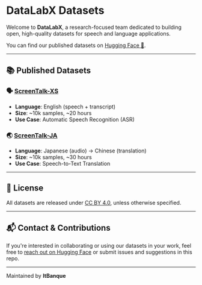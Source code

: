 # DataLabX Datasets

Welcome to **DataLabX**, a research-focused team dedicated to building open, high-quality datasets for speech and language applications.

You can find our published datasets on [Hugging Face 🤗](https://huggingface.co/DataLabX).

---

## 📚 Published Datasets

### 🗣️ [ScreenTalk-XS](https://huggingface.co/datasets/DataLabX/ScreenTalk-XS)
- **Language**: English (speech + transcript)
- **Size**: ~10k samples, ~20 hours
- **Use Case**: Automatic Speech Recognition (ASR)

### 🌏 [ScreenTalk-JA](https://huggingface.co/datasets/DataLabX/ScreenTalk-JA)
- **Language**: Japanese (audio) → Chinese (translation)
- **Size**: ~10k samples, ~30 hours
- **Use Case**: Speech-to-Text Translation

---

## 📄 License

All datasets are released under [CC BY 4.0](https://creativecommons.org/licenses/by/4.0/), unless otherwise specified.

---

## 📬 Contact & Contributions

If you're interested in collaborating or using our datasets in your work, feel free to [reach out on Hugging Face](https://huggingface.co/DataLabX) or submit issues and suggestions in this repo.

---

Maintained by **ItBanque**
